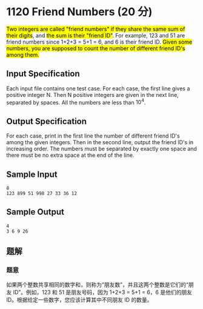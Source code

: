 # 1120 Friend Numbers (20 分)

<mark>Two integers are called "friend numbers" if they share the same sum of their digits</mark>, and <mark>the sum is their "friend ID"</mark>. For example, 123 and 51 are friend numbers since 1+2+3 = 5+1 = 6, and 6 is their friend ID. <mark>Given some numbers, you are supposed to count the number of different friend ID's among them.</mark>

## Input Specification

Each input file contains one test case. For each case, the first line gives a positive integer N. Then N positive integers are given in the next line, separated by spaces. All the numbers are less than $10^4$.

## Output Specification

For each case, print in the first line the number of different friend ID's among the given integers. Then in the second line, output the friend ID's in increasing order. The numbers must be separated by exactly one space and there must be no extra space at the end of the line.

## Sample Input

    8
    123 899 51 998 27 33 36 12

## Sample Output

    4
    3 6 9 26

## 题解

### 题意

如果两个整数共享相同的数字和，则称为“朋友数”，并且这两个整数是它们的“朋友 ID”。例如，123 和 51 是朋友号码，因为 1+2+3 = 5+1 = 6，6 是他们的朋友 ID。根据给定一些数字，您应该计算其中不同朋友 ID 的数量。
